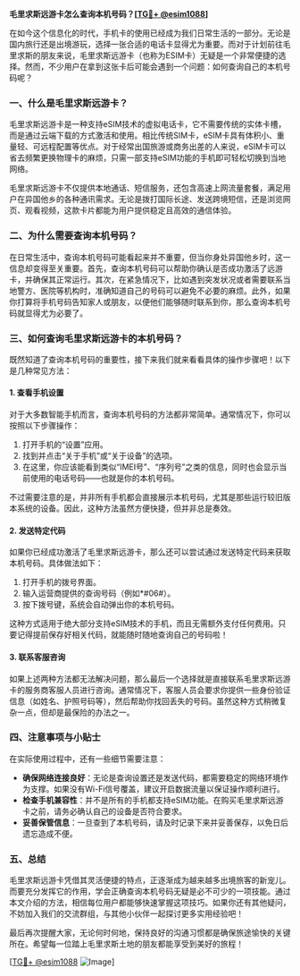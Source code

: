 **毛里求斯远游卡怎么查询本机号码？[[TG💪+ @esim1088](https://t.me/s/esim1088)]**

在如今这个信息化的时代，手机卡的使用已经成为我们日常生活的一部分。无论是国内旅行还是出境游玩，选择一张合适的电话卡显得尤为重要。而对于计划前往毛里求斯的朋友来说，毛里求斯远游卡（也称为ESIM卡）无疑是一个非常便捷的选择。然而，不少用户在拿到这张卡后可能会遇到一个问题：如何查询自己的本机号码呢？

### **一、什么是毛里求斯远游卡？**

毛里求斯远游卡是一种支持eSIM技术的虚拟电话卡，它不需要传统的实体卡槽，而是通过云端下载的方式激活和使用。相比传统SIM卡，eSIM卡具有体积小、重量轻、可远程配置等优点。对于经常出国旅游或商务出差的人来说，eSIM卡可以省去频繁更换物理卡的麻烦，只需一部支持eSIM功能的手机即可轻松切换到当地网络。

毛里求斯远游卡不仅提供本地通话、短信服务，还包含高速上网流量套餐，满足用户在异国他乡的各种通讯需求。无论是拨打国际长途、发送跨境短信，还是浏览网页、观看视频，这款卡片都能为用户提供稳定且高效的通信体验。

### **二、为什么需要查询本机号码？**

在日常生活中，查询本机号码可能看起来并不重要，但当你身处异国他乡时，这一信息却变得至关重要。首先，查询本机号码可以帮助你确认是否成功激活了远游卡，并确保其正常运行。其次，在紧急情况下，比如遇到突发状况或者需要联系当地警方、医院等机构时，准确知道自己的号码可以避免不必要的麻烦。此外，如果你打算将手机号码告知家人或朋友，以便他们能够随时联系到你，那么查询本机号码就显得尤为必要了。

### **三、如何查询毛里求斯远游卡的本机号码？**

既然知道了查询本机号码的重要性，接下来我们就来看看具体的操作步骤吧！以下是几种常见方法：

#### **1. 查看手机设置**
对于大多数智能手机而言，查询本机号码的方法都非常简单。通常情况下，你可以按照以下步骤操作：
1. 打开手机的“设置”应用。
2. 找到并点击“关于手机”或“关于设备”的选项。
3. 在这里，你应该能看到类似“IMEI号”、“序列号”之类的信息，同时也会显示当前使用的电话号码——也就是你的本机号码。

不过需要注意的是，并非所有手机都会直接展示本机号码，尤其是那些运行较旧版本系统的设备。因此，这种方法虽然方便快捷，但并非总是奏效。

#### **2. 发送特定代码**
如果你已经成功激活了毛里求斯远游卡，那么还可以尝试通过发送特定代码来获取本机号码。具体做法如下：
1. 打开手机的拨号界面。
2. 输入运营商提供的查询号码（例如*#06#）。
3. 按下拨号键，系统会自动弹出你的本机号码。

这种方式适用于绝大部分支持eSIM技术的手机，而且无需额外支付任何费用。只要记得提前保存好相关代码，就能随时随地查询自己的号码啦！

#### **3. 联系客服咨询**
如果上述两种方法都无法解决问题，那么最后一个选择就是直接联系毛里求斯远游卡的服务商客服人员进行咨询。通常情况下，客服人员会要求你提供一些身份验证信息（如姓名、护照号码等），然后帮助你找回丢失的号码。虽然这种方式稍微复杂一点，但却是最保险的办法之一。

### **四、注意事项与小贴士**

在实际使用过程中，还有一些细节需要注意：
- **确保网络连接良好**：无论是查询设置还是发送代码，都需要稳定的网络环境作为支撑。如果没有Wi-Fi信号覆盖，建议开启数据流量以保证操作顺利进行。
- **检查手机兼容性**：并不是所有的手机都支持eSIM功能。在购买毛里求斯远游卡之前，请务必确认自己的设备是否符合要求。
- **妥善保管信息**：一旦查到了本机号码，请及时记录下来并妥善保存，以免日后遗忘造成不便。

### **五、总结**

毛里求斯远游卡凭借其灵活便捷的特点，正逐渐成为越来越多出境旅客的新宠儿。而要充分发挥它的作用，学会正确查询本机号码无疑是必不可少的一项技能。通过本文介绍的方法，相信每位用户都能够快速掌握这项技巧。如果你还有其他疑问，不妨加入我们的交流群组，与其他小伙伴一起探讨更多实用经验吧！

最后再次提醒大家，无论何时何地，保持良好的沟通习惯都是确保旅途愉快的关键所在。希望每一位踏上毛里求斯土地的朋友都能享受到美好的旅程！

[[TG💪+ @esim1088](https://t.me/s/esim1088) ![Image](https://i.postimg.cc/4NQfJmqS/Snipaste-2025-05-13-00-14-12.png)]